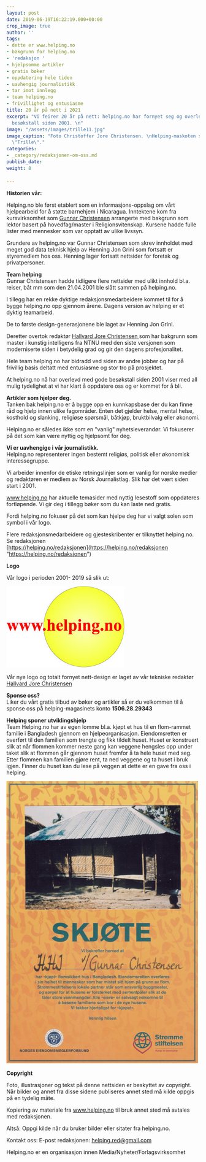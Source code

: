 ```yaml
---
layout: post
date: 2019-06-19T16:22:19.000+00:00
crop_image: true
author: ''
tags:
- dette er www.helping.no
- bakgrunn for helping.no
- 'redaksjon '
- hjelpsomme artikler
- gratis bøker
- oppdatering hele tiden
- uavhengig journalistikk
- tar imot innlegg
- team helping.no
- frivillighet og entusiasme
title: 20 år på nett i 2021
excerpt: "Vi feirer 20 år på nett: helping.no har fornyet seg og overlevd med gode
  besøkstall siden 2001. \n"
image: "/assets/images/trille11.jpg"
image_caption: "Foto Christoffer Jore Christensen. \nHelping-maskoten skogskatten
  \"Trille\"."
categories:
- _category/redaksjonen-om-oss.md
publish_date: 
weight: 8

---
```

**Historien vår:**

Helping.no ble først etablert som en informasjons-oppslag om vårt hjelpearbeid for å støtte barnehjem i Nicaragua. Inntektene kom fra kursvirksomhet som [Gunnar Christensen](https://helping.no/author/gunnar-christensen "https://helping.no/author/gunnar-christensen") arrangerte med bakgrunn som lektor basert på hovedfag/master i Religionsvitenskap. Kursene hadde fulle lister med mennesker som var opptatt av ulike livssyn.

Grundere av helping.no var Gunnar Christensen som skrev innholdet med meget god data teknisk hjelp av Henning Jon Grini som fortsatt er styremedlem hos oss. Henning lager fortsatt nettsider for foretak og privatpersoner.

**Team helping**  
Gunnar Christensen hadde tidligere flere nettsider med ulikt innhold bl.a. reiser, båt mm som den 21.04.2001 ble slått sammen på helping.no.

I tillegg har en rekke dyktige redaksjonsmedarbeidere kommet til for å bygge helping.no opp gjennom årene. Dagens version av helping er et dyktig teamarbeid.

De to første design-generasjonene ble laget av Henning Jon Grini.

Deretter overtok redaktør [Hallvard Jore Christensen ](https://helping.no/author/hallvard-j-christensen "https://helping.no/author/hallvard-j-christensen")som har bakgrunn som master i kunstig intelligens fra NTNU med den siste versjonen som moderniserte siden i betydelig grad og gir den dagens  profesjonalitet.

Hele team helping.no har bidradd ved siden av andre jobber og har på frivillig basis deltatt med entusiasme og stor tro på prosjektet.

At helping.no nå har overlevd med gode besøkstall siden 2001 viser med all mulig tydelighet at vi har klart å oppdatere oss og er kommet for å bli.

**Artikler som hjelper deg.**  
Tanken bak helping.no er å bygge opp en kunnkapsbase der du kan finne råd og hjelp innen ulike fagområder. Enten det gjelder helse, mental helse, kosthold og slanking, religiøse spørsmål, båtkjøp, bruktbilvalg eller økonomi.

Helping.no er således ikke som en "vanlig" nyhetsleverandør. Vi fokuserer på det som kan være nyttig og hjelpsomt for deg.

**Vi er uavhengige i vår journalistikk.**  
Helping.no representerer ingen bestemt religiøs, politisk eller økonomisk interessegruppe.

Vi arbeider innenfor de etiske retningslinjer som er vanlig for norske medier og redaktøren er medlem av Norsk Journalistlag. Slik har det vært siden start i 2001.

www.helping.no har aktuelle temasider med nyttig lesestoff som oppdateres fortløpende. Vi gir deg i tillegg bøker som du kan laste ned gratis.

Fordi helping.no fokuser på det som kan hjelpe deg har vi valgt solen som symbol i vår logo.

Flere redaksjonsmedarbeidere og gjesteskribenter er tilknyttet helping.no. Se redaksjonen  
[https://helping.no/redaksjonen](https://helping.no/redaksjonen "https://helping.no/redaksjonen")

**Logo**

Vår logo i perioden 2001- 2019 så slik ut:

![](/assets/images/helping-2.jpg)

Vår nye logo og totalt fornyet nett-design er laget av vår tekniske redaktør [Hallvard Jore Christensen](https://helping.no/author/hallvard-j-christensen "https://helping.no/author/hallvard-j-christensen")

**Sponse oss?**  
Liker du vårt gratis tilbud av bøker og artikler så er du velkommen til å sponse oss på helping-magasinets konto **1506.28.29343**

**Helping sponer utviklingshjelp**  
Team Helping.no har av egen lomme bl.a. kjøpt et hus til en flom-rammet familie i Bangladesh gjennom en hjelpeorganisasjon. Eiendomsretten er overført til den familien som trengte og fikk tildelt huset. Huset er konstruert slik at når flommen kommer neste gang kan veggene hengsles opp under taket slik at flommen går gjennom huset fremfor å ta hele huset med seg. Etter flommen kan familien gjøre rent, ta ned veggene og ta huset i bruk igjen. Finner du huset kan du lese på veggen at dette er en gave fra oss i helping.

![](/assets/images/skjote.jpg)

**Copyright**

Foto, illustrasjoner og tekst på denne nettsiden er beskyttet av copyright. Når bilder og annet fra disse sidene publiseres annet sted må kilde oppgis på en tydelig måte.

Kopiering av materiale fra www.helping.no til bruk annet sted må avtales med redaksjonen.

Altså: Oppgi kilde når du bruker bilder eller  sitater fra helping.no.

Kontakt oss: E-post redaksjonen: [helping.red@gmail.com]()

Helping.no er en organisasjon innen Media/Nyheter/Forlagsvirksomhet